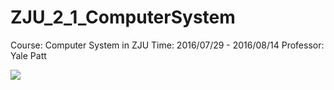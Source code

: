 # ZJU_2_1_ComputerSystem
Course: Computer System in ZJU Time: 2016/07/29 - 2016/08/14 Professor: Yale Patt

![](ZJU_2_1_ComputerSystem/schedule.PNG) 
      
